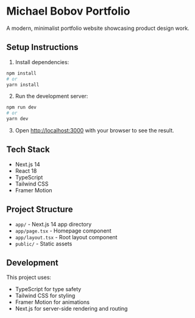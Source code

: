 # Michael Bobov Portfolio

A modern, minimalist portfolio website showcasing product design work.

## Setup Instructions

1. Install dependencies:
```bash
npm install
# or
yarn install
```

2. Run the development server:
```bash
npm run dev
# or
yarn dev
```

3. Open [http://localhost:3000](http://localhost:3000) with your browser to see the result.

## Tech Stack

- Next.js 14
- React 18
- TypeScript
- Tailwind CSS
- Framer Motion

## Project Structure

- `app/` - Next.js 14 app directory
- `app/page.tsx` - Homepage component
- `app/layout.tsx` - Root layout component
- `public/` - Static assets

## Development

This project uses:
- TypeScript for type safety
- Tailwind CSS for styling
- Framer Motion for animations
- Next.js for server-side rendering and routing 